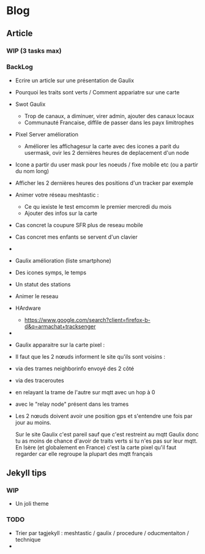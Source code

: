 # Blog

## Article

### WIP (3 tasks max)


### BackLog

- Ecrire un article sur une présentation de Gaulix
- Pourquoi les traits sont verts / Comment appariatre sur une carte 
- Swot Gaulix
  - Trop de canaux, a diminuer, virer admin, ajouter des canaux locaux
  - Communauté Francaise, diffile de passer dans les payx limitrophes 
- Pixel Server amélioration 
  - Améliorer les affichagesur la carte avec des icones a parit du usermask, ovir les 2 dernières heures de deplacement d'un node
-   Icone a partir du user mask pour les noeuds / fixe mobile etc (ou a partir du nom long)
-   Afficher les 2 dernières heures des positions d'un tracker par exemple
 
- Animer votre réseau meshtastic :
  -   Ce qu iexiste le test emcomm le premier mercredi du mois
  -   Ajouter des infos sur la carte

- Cas concret la coupure SFR plus de reseau mobile
- Cas concret mes enfants se servent d'un clavier
- 
- Gaulix amélioration (liste smartphone)
-   Des icones symps, le temps
-   Un statut des stations
-   Animer le reseau 
- HArdware
  - https://www.google.com/search?client=firefox-b-d&q=armachat+tracksenger
-
-  Gaulix apparaitre sur la carte pixel :
-   Il faut que les 2 nœuds informent le site qu'ils sont voisins :
- via des trames neighborinfo envoyé des 2 côté
- via des traceroutes
- en relayant la trame de l'autre sur mqtt avec un hop à 0
- avec le "relay node" présent dans les trames
- Les 2 nœuds doivent avoir une position gps et s'entendre une fois par jour au moins.
  
  Sur le site Gaulix c'est pareil sauf que c'est restreint au mqtt Gaulix donc tu as moins de chance d'avoir de traits verts si tu n'es pas sur leur mqtt.
  En Isère (et globalement en France) c'est la carte pixel qu'il faut regarder car elle regroupe la plupart des mqtt français

## Jekyll tips

### WIP

- Un joli theme

### TODO

- Trier par tagjekyll : meshtastic / gaulix / procedure / oducmentaiton / technique 
- 
